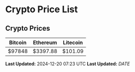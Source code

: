 # Crypto Price List

## Crypto Prices
| Bitcoin | Ethereum | Litecoin |
| ------- | -------- | -------- |
| $97848 | $3397.88 | $101.09 |
**Last Updated:** 2024-12-20 07:23 UTC
**Last Updated:** $DATE$
